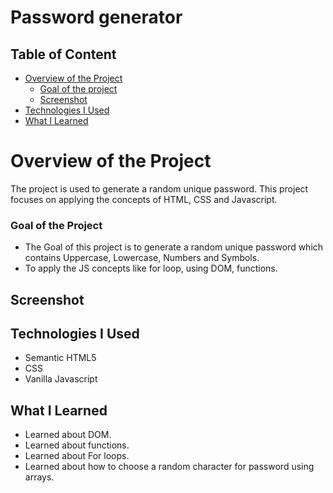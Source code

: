 # Password generator

## Table of Content

 * [Overview of the Project](#overview-of-the-project)
      * [Goal of the project](#goal-of-the-project)
      * [Screenshot](#screenshot)
 * [Technologies I Used](#technologies-i-used)
 * [What I Learned](#what-i-learned) 

# Overview of the Project
The project is used to generate a random unique password. This project focuses on applying the concepts of HTML, CSS and Javascript.

### Goal of the Project
* The Goal of this project is to generate a random unique password which contains Uppercase, Lowercase, Numbers and Symbols.
* To apply the JS concepts like for loop, using DOM, functions.

## Screenshot



## Technologies I Used
* Semantic HTML5
* CSS
* Vanilla Javascript

## What I Learned
* Learned about DOM.
* Learned about functions.
* Learned about For loops.
* Learned about how to choose a random character for password using arrays.

